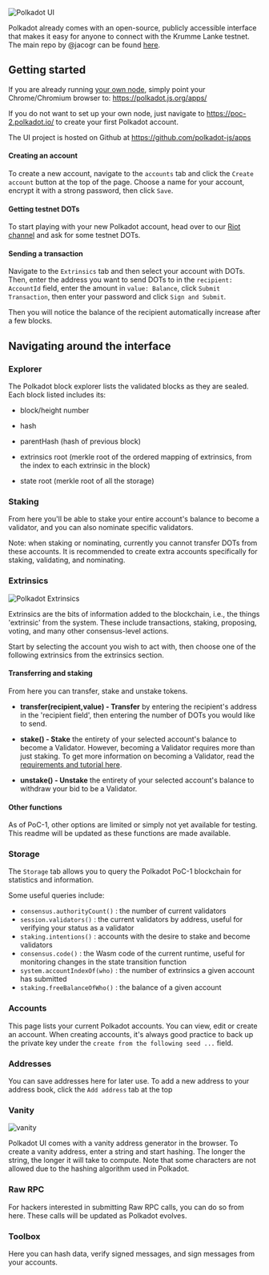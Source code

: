 ![Polkadot UI](https://i.imgur.com/bEV7oGv.png)

Polkadot already comes with an open-source, publicly accessible interface that makes it easy for anyone to connect with the Krumme Lanke testnet. The main repo by @jacogr can be found [here](https://github.com/polkadot-js/apps).

## Getting started

If you are already running [your own node](https://github.com/paritytech/polkadot), simply point your Chrome/Chromium browser to: https://polkadot.js.org/apps/ 

If you do not want to set up your own node, just navigate to https://poc-2.polkadot.io/ to create your first Polkadot account.

The UI project is hosted on Github at https://github.com/polkadot-js/apps

#### Creating an account

To create a new account, navigate to the `accounts` tab and click the `Create account` button at the top of the page. Choose a name for your account, encrypt it with a strong password, then click `Save`.

#### Getting testnet DOTs

To start playing with your new Polkadot account, head over to our [Riot channel](https://riot.im/app/#/room/#polkadot-watercooler:matrix.org) and ask for some testnet DOTs. 

#### Sending a transaction

Navigate to the `Extrinsics` tab and then select your account with DOTs. Then, enter the address you want to send DOTs to in the `recipient: AccountId` field, enter the amount in `value: Balance`, click `Submit Transaction`, then enter your password and click `Sign and Submit`.

Then you will notice the balance of the recipient automatically increase after a few blocks.

## Navigating around the interface


### Explorer

The Polkadot block explorer lists the validated blocks as they are sealed. Each block listed includes its:

- block/height number

- hash

- parentHash (hash of previous block)

- extrinsics root (merkle root of the ordered mapping of extrinsics, from the index to each extrinsic in the block)

- state root (merkle root of all the storage)

### Staking

From here you'll be able to stake your entire account's balance to become a validator, and you can also nominate specific validators.

Note: when staking or nominating, currently you cannot transfer DOTs from these accounts. It is recommended to create extra accounts specifically for staking, validating, and nominating.

### Extrinsics

![Polkadot Extrinsics](https://i.imgur.com/ShUq0P9.png)

Extrinsics are the bits of information added to the blockchain, i.e., the things 'extrinsic' from the system. These include transactions, staking, proposing, voting, and many other consensus-level actions.

Start by selecting the account you wish to act with, then choose one of the following extrinsics from the extrinsics section.

#### Transferring and staking

From here you can transfer, stake and unstake tokens. 

- **transfer(recipient,value) - Transfer** by entering the recipient's address in the 'recipient field', then entering the number of DOTs you would like to send.

- **stake() - Stake** the entirety of your selected account's balance to become a Validator. However, becoming a Validator requires more than just staking. To get more information on becoming a Validator, read the [requirements and tutorial here](https://github.com/paritytech/polkadot/wiki/Validating-on-PoC-1).

- **unstake() - Unstake** the entirety of your selected account's balance to withdraw your bid to be a Validator.

#### Other functions

As of PoC-1, other options are limited or simply not yet available for testing. This readme will be updated as these functions are made available.

### Storage

The `Storage` tab allows you to query the Polkadot PoC-1 blockchain for statistics and information.

Some useful queries include:
- `consensus.authorityCount()` : the number of current validators
- `session.validators()` : the current validators by address, useful for verifying your status as a validator
- `staking.intentions()` : accounts with the desire to stake and become validators 
- `consensus.code()` : the Wasm code of the current runtime, useful for monitoring changes in the state transition function 
- `system.accountIndexOf(who)` : the number of extrinsics a given account has submitted
- `staking.freeBalanceOfWho()` : the balance of a given account 

### Accounts

This page lists your current Polkadot accounts. You can view, edit or create an account. When creating accounts, it's always good practice to back up the private key under the `create from the following seed ...` field.

### Addresses

You can save addresses here for later use. To add a new address to your address book, click the `Add address` tab at the top

### Vanity

![vanity](https://i.imgur.com/tLwi5kp.png)

Polkadot UI comes with a vanity address generator in the browser. To create a vanity address, enter a string and start hashing. The longer the string, the longer it will take to compute. Note that some characters are not allowed due to the hashing algorithm used in Polkadot.

### Raw RPC

For hackers interested in submitting Raw RPC calls, you can do so from here. These calls will be updated as Polkadot evolves.

### Toolbox

Here you can hash data, verify signed messages, and sign messages from your accounts.